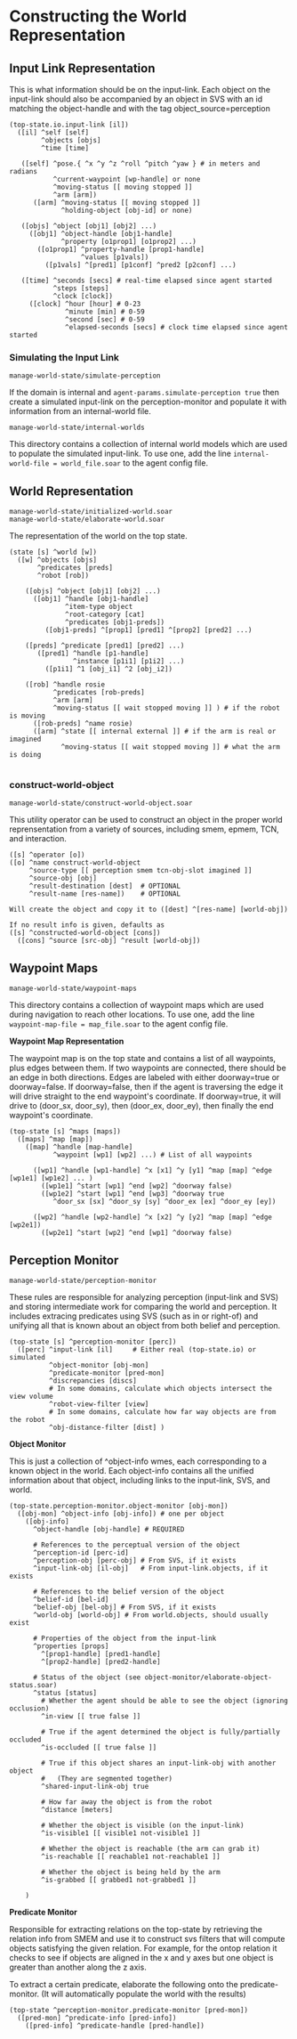 # Constructing the World Representation

## Input Link Representation

This is what information should be on the input-link. 
Each object on the input-link should also be accompanied by 
an object in SVS with an id matching the object-handle
and with the tag object_source=perception

```
(top-state.io.input-link [il])
  ([il] ^self [self]
        ^objects [objs]
		^time [time]
		
   ([self] ^pose.{ ^x ^y ^z ^roll ^pitch ^yaw } # in meters and radians
           ^current-waypoint [wp-handle] or none
           ^moving-status [[ moving stopped ]]
           ^arm [arm])
      ([arm] ^moving-status [[ moving stopped ]]
	         ^holding-object [obj-id] or none)

   ([objs] ^object [obj1] [obj2] ...)
     ([obj1] ^object-handle [obj1-handle]
	         ^property [o1prop1] [o1prop2] ...)
	   ([o1prop1] ^property-handle [prop1-handle]
	              ^values [p1vals])
	     ([p1vals] ^[pred1] [p1conf] ^pred2 [p2conf] ...) 

   ([time] ^seconds [secs] # real-time elapsed since agent started 
           ^steps [steps] 
		   ^clock [clock])
     ([clock] ^hour [hour] # 0-23
	          ^minute [min] # 0-59
			  ^second [sec] # 0-59
			  ^elapsed-seconds [secs] # clock time elapsed since agent started

```

### Simulating the Input Link 

```
manage-world-state/simulate-perception
```

If the domain is internal and ```agent-params.simulate-perception true``` then 
create a simulated input-link on the perception-monitor and populate it 
with information from an internal-world file. 

```
manage-world-state/internal-worlds
```

This directory contains a collection of internal world models which are used to populate the simulated input-link.
To use one, add the line ```internal-world-file = world_file.soar``` to the agent config file. 


## World Representation

``` 
manage-world-state/initialized-world.soar
manage-world-state/elaborate-world.soar
```

The representation of the world on the top state. 

```
(state [s] ^world [w])
  ([w] ^objects [objs]
       ^predicates [preds]
	   ^robot [rob])

    ([objs] ^object [obj1] [obj2] ...)
	  ([obj1] ^handle [obj1-handle]
	          ^item-type object
			  ^root-category [cat]
			  ^predicates [obj1-preds])
	     ([obj1-preds] ^[prop1] [pred1] ^[prop2] [pred2] ...)

	([preds] ^predicate [pred1] [pred2] ...)
	   ([pred1] ^handle [p1-handle]
	            ^instance [p1i1] [p1i2] ...)
	     ([p1i1] ^1 [obj_i1] ^2 [obj_i2])

	([rob] ^handle rosie
	       ^predicates [rob-preds]
		   ^arm [arm]
		   ^moving-status [[ wait stopped moving ]] ) # if the robot is moving
      ([rob-preds] ^name rosie)
	  ([arm] ^state [[ internal external ]] # if the arm is real or imagined
	         ^moving-status [[ wait stopped moving ]] # what the arm is doing


```

### construct-world-object

```
manage-world-state/construct-world-object.soar
```

This utility operator can be used to construct an object in the proper world reprensentation
from a variety of sources, including smem, epmem, TCN, and interaction. 

```
([s] ^operator [o])
([o] ^name construct-world-object
     ^source-type [[ perception smem tcn-obj-slot imagined ]]
     ^source-obj [obj]
     ^result-destination [dest]  # OPTIONAL
     ^result-name [res-name])    # OPTIONAL

Will create the object and copy it to ([dest] ^[res-name] [world-obj])

If no result info is given, defaults as 
([s] ^constructed-world-object [cons])
  ([cons] ^source [src-obj] ^result [world-obj])
```

## Waypoint Maps 

```
manage-world-state/waypoint-maps
```

This directory contains a collection of waypoint maps which are used during navigation to reach other locations. 
To use one, add the line ```waypoint-map-file = map_file.soar``` to the agent config file. 

**Waypoint Map Representation**

The waypoint map is on the top state and contains a list of all waypoints, 
plus edges between them. If two waypoints are connected, there should be 
an edge in both directions. Edges are labeled with either doorway=true or doorway=false. 
If doorway=false, then if the agent is traversing the edge it will drive straight
to the end waypoint's coordinate. If doorway=true, it will drive to (door_sx, door_sy), then
(door_ex, door_ey), then finally the end waypoint's coordinate. 

```
(top-state [s] ^maps [maps])
  ([maps] ^map [map])
    ([map] ^handle [map-handle] 
	       ^waypoint [wp1] [wp2] ...) # List of all waypoints

	  ([wp1] ^handle [wp1-handle] ^x [x1] ^y [y1] ^map [map] ^edge [wp1e1] [wp1e2] ... )
	    ([wp1e1] ^start [wp1] ^end [wp2] ^doorway false)
	    ([wp1e2] ^start [wp1] ^end [wp3] ^doorway true 
		   ^door_sx [sx] ^door_sy [sy] ^door_ex [ex] ^door_ey [ey]) 
      
	  ([wp2] ^handle [wp2-handle] ^x [x2] ^y [y2] ^map [map] ^edge [wp2e1])
	    ([wp2e1] ^start [wp2] ^end [wp1] ^doorway false)  
```


## Perception Monitor

```
manage-world-state/perception-monitor
```

These rules are responsible for analyzing perception (input-link and SVS) and 
storing intermediate work for comparing the world and perception. 
It includes extracing predicates using SVS (such as in or right-of)
and unifying all that is known about an object from both belief and perception.

```
(top-state [s] ^perception-monitor [perc])
  ([perc] ^input-link [il]     # Either real (top-state.io) or simulated
          ^object-monitor [obj-mon]
		  ^predicate-monitor [pred-mon]
		  ^discrepancies [discs]
		  # In some domains, calculate which objects intersect the view volume
		  ^robot-view-filter [view]  
		  # In some domains, calculate how far way objects are from the robot
		  ^obj-distance-filter [dist] )
```

**Object Monitor**

This is just a collection of ^object-info wmes, each corresponding to a known object in the world. 
Each object-info contains all the unified information about that object, including links to 
the input-link, SVS, and world. 

```
(top-state.perception-monitor.object-monitor [obj-mon])
  ([obj-mon] ^object-info [obj-info]) # one per object
    ([obj-info] 
	  ^object-handle [obj-handle] # REQUIRED

	  # References to the perceptual version of the object
	  ^perception-id [perc-id] 
	  ^perception-obj [perc-obj] # From SVS, if it exists
	  ^input-link-obj [il-obj]   # From input-link.objects, if it exists
	  
	  # References to the belief version of the object
	  ^belief-id [bel-id]
	  ^belief-obj [bel-obj] # From SVS, if it exists
	  ^world-obj [world-obj] # From world.objects, should usually exist
	  
	  # Properties of the object from the input-link
	  ^properties [props]
	    ^[prop1-handle] [pred1-handle]
	    ^[prop2-handle] [pred2-handle]

	  # Status of the object (see object-monitor/elaborate-object-status.soar)
	  ^status [status]
	    # Whether the agent should be able to see the object (ignoring occlusion)
	    ^in-view [[ true false ]] 

	    # True if the agent determined the object is fully/partially occluded
	    ^is-occluded [[ true false ]]

	    # True if this object shares an input-link-obj with another object
	    #   (They are segmented together)
	    ^shared-input-link-obj true

	    # How far away the object is from the robot
	    ^distance [meters]

	    # Whether the object is visible (on the input-link)
	    ^is-visible1 [[ visible1 not-visible1 ]]
	    
	    # Whether the object is reachable (the arm can grab it)
	    ^is-reachable [[ reachable1 not-reachable1 ]]

	    # Whether the object is being held by the arm
	    ^is-grabbed [[ grabbed1 not-grabbed1 ]]

	)
```

**Predicate Monitor**

Responsible for extracting relations on the top-state by retrieving
the relation info from SMEM and use it to construct svs filters 
that will compute objects satisfying the given relation. 
For example, for the ontop relation it checks to see if 
objects are aligned in the x and y axes but one object is greater 
than another along the z axis.

To extract a certain predicate, elaborate the following onto the predicate-monitor. 
(It will automatically populate the world with the results)

```
(top-state ^perception-monitor.predicate-monitor [pred-mon])
  ([pred-mon] ^predicate-info [pred-info])
    ([pred-info] ^predicate-handle [pred-handle])
```

